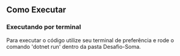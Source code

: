 ## Como Executar
### Executando por terminal
Para executar o código utilize seu terminal de preferência e rode o comando 'dotnet run' dentro da pasta Desafio-Soma.